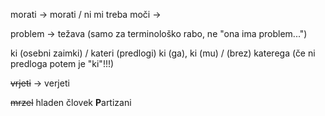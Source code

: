 morati -> morati / ni mi treba
moči -> 

problem -> težava (samo za terminološko rabo, ne "ona ima problem...")

ki (osebni zaimki) / kateri (predlogi)
ki (ga), ki (mu) / (brez) katerega
(če ni predloga potem je "ki"!!!)

~~vrjeti~~ -> verjeti

~~mrzel~~ hladen človek
**P**artizani
